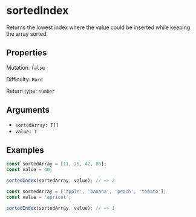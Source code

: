 # sortedIndex

Returns the lowest index where the value could be inserted while keeping the array sorted.

## Properties

Mutation: `false`

Difficulty: `Hard`

Return type: `number`

## Arguments

- `sortedArray: T[]`
- `value: T`

## Examples

```typescript
const sortedArray = [11, 25, 42, 86];
const value = 40;

sortedIndex(sortedArray, value); // => 2

const sortedArray = ['apple', 'banana', 'peach', 'tomato'];
const value = 'apricot';

sortedIndex(sortedArray, value); // => 1
```
